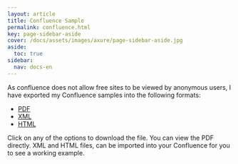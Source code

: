 ```yaml
---
layout: article
title: Confluence Sample
permalink: confluence.html
key: page-sidebar-aside
cover: /docs/assets/images/axure/page-sidebar-aside.jpg
aside:
  toc: true
sidebar:
  nav: docs-en
---
```


As confluence does not allow free sites to be viewed by anonymous users, I have exported my Confluence samples into the following formats:


* <a href="https://drive.google.com/file/d/11U60cFXkvTJAg2giBIhxdo3FiK9cRy_Y/view?usp=sharing" target="_blank">PDF</a>
* <a href="https://drive.google.com/file/d/1PDpjyux5PIpmoOx1b8GIFeg9oQDjBzcC/view?usp=sharing" target="_blank">XML</a>
* <a href="https://drive.google.com/file/d/1JAJ4WXsFTDCV0QjfvL5EXoPMzdTBrEfa/view?usp=sharing" target="_blank">HTML</a>

Click on any of the options to download the file. You can view the PDF directly. XML and HTML files, can be imported into your Confluence for you to see a working example.